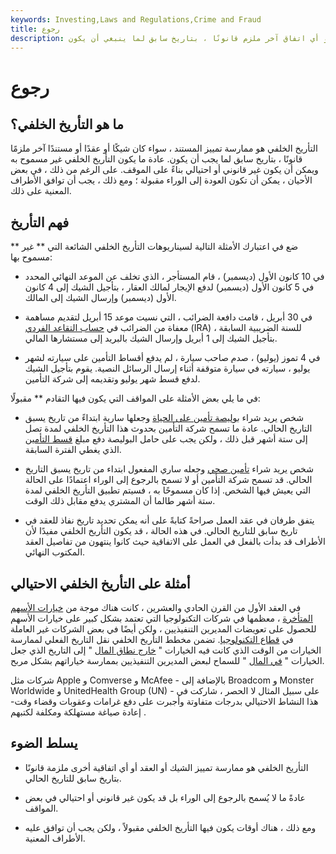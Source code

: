 ```yaml
---
keywords: Investing,Laws and Regulations,Crime and Fraud
title: رجوع
description: التأريخ الخلفي هو ممارسة تعليم المستند أو الشيك أو العقد أو أي اتفاق آخر ملزم قانونًا ، بتاريخ سابق لما ينبغي أن يكون.
---
```


# رجوع
## ما هو التأريخ الخلفي؟

التأريخ الخلفي هو ممارسة تمييز المستند ، سواء كان شيكًا أو عقدًا أو مستندًا آخر ملزمًا قانونًا ، بتاريخ سابق لما يجب أن يكون. عادة ما يكون التأريخ الخلفي غير مسموح به ويمكن أن يكون غير قانوني أو احتيالي بناءً على الموقف. على الرغم من ذلك ، في بعض الأحيان ، يمكن أن تكون العودة إلى الوراء مقبولة ؛ ومع ذلك ، يجب أن توافق الأطراف المعنية على ذلك.

## فهم التأريخ

ضع في اعتبارك الأمثلة التالية لسيناريوهات التأريخ الخلفي الشائعة التي ** غير ** مسموح بها:

- في 10 كانون الأول (ديسمبر) ، قام المستأجر ، الذي تخلف عن الموعد النهائي المحدد في 5 كانون الأول (ديسمبر) لدفع الإيجار لمالك العقار ، بتأجيل الشيك إلى 4 كانون الأول (ديسمبر) وإرسال الشيك إلى المالك.

- في 30 أبريل ، قامت دافعة الضرائب ، التي نسيت موعد 15 أبريل لتقديم مساهمة معفاة من الضرائب في [حساب التقاعد الفردي](/ira) (IRA) للسنة الضريبية السابقة ، بتأجيل الشيك إلى 1 أبريل وإرسال الشيك بالبريد إلى مستشارها المالي.

- في 4 تموز (يوليو) ، صدم صاحب سيارة ، لم يدفع أقساط التأمين على سيارته لشهر يوليو ، سيارته في سيارة متوقفة أثناء إرسال الرسائل النصية. يقوم بتأجيل الشيك لدفع قسط شهر يوليو وتقديمه إلى شركة التأمين.

في ما يلي بعض الأمثلة على المواقف التي يكون فيها التقادم ** مقبولًا:

- شخص يريد شراء [بوليصة تأمين على الحياة](/lifeinsurance) وجعلها سارية ابتداءً من تاريخ يسبق التاريخ الحالي. عادة ما تسمح شركة التأمين بحدوث هذا التأريخ الخلفي لمدة تصل إلى ستة أشهر قبل ذلك ، ولكن يجب على حامل البوليصة دفع مبلغ [قسط التأمين](/premium) الذي يغطي الفترة السابقة.

- شخص يريد شراء [تأمين صحي](/healthinsurance) وجعله ساري المفعول ابتداء من تاريخ يسبق التاريخ الحالي. قد تسمح شركة التأمين أو لا تسمح بالرجوع إلى الوراء اعتمادًا على الحالة التي يعيش فيها الشخص. إذا كان مسموحًا به ، فسيتم تطبيق التأريخ الخلفي لمدة ستة أشهر طالما أن المشتري يدفع مقابل ذلك الوقت.

- يتفق طرفان في عقد العمل صراحةً كتابةً على أنه يمكن تحديد تاريخ نفاذ للعقد في تاريخ سابق للتاريخ الحالي. في هذه الحالة ، قد يكون التأريخ الخلفي مفيدًا لأن الأطراف قد بدأت بالفعل في العمل على الاتفاقية حيث كانوا ينتهون من تفاصيل العقد المكتوب النهائي.

## أمثلة على التأريخ الخلفي الاحتيالي

في العقد الأول من القرن الحادي والعشرين ، كانت هناك موجة من [خيارات الأسهم المتأخرة](/stockoption) ، معظمها في شركات التكنولوجيا التي تعتمد بشكل كبير على خيارات الأسهم للحصول على تعويضات المديرين التنفيذيين ، ولكن أيضًا في بعض الشركات غير العاملة في [قطاع التكنولوجيا](/technology_sector). تضمن مخطط التأريخ الخلفي نقل التاريخ الفعلي لممارسة الخيارات من الوقت الذي كانت فيه الخيارات " [خارج نطاق المال](/outofthemoney) " إلى التاريخ الذي جعل الخيارات " [في المال](/inthemoney) " للسماح لبعض المديرين التنفيذيين بممارسة خياراتهم بشكل مربح.

شركات مثل Apple و Comverse و McAfee - بالإضافة إلى Broadcom و Monster Worldwide و UnitedHealth Group (UN) - على سبيل المثال لا الحصر ، شاركت في هذا النشاط الاحتيالي بدرجات متفاوتة وأجبرت على دفع غرامات وعقوبات وقضاء وقت- إعادة صياغة مستهلكة ومكلفة لكتبهم .

## يسلط الضوء

- التأريخ الخلفي هو ممارسة تمييز الشيك أو العقد أو أي اتفاقية أخرى ملزمة قانونًا بتاريخ سابق للتاريخ الحالي.

- عادةً ما لا يُسمح بالرجوع إلى الوراء بل قد يكون غير قانوني أو احتيالي في بعض المواقف.

- ومع ذلك ، هناك أوقات يكون فيها التأريخ الخلفي مقبولاً ، ولكن يجب أن توافق عليه الأطراف المعنية.

